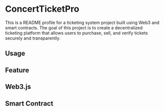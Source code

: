 # ConcertTicketPro
This is a README profile for a ticketing system project built using Web3 and smart contracts. The goal of this project is to create a decentralized ticketing platform that allows users to purchase, sell, and verify tickets securely and transparently.
## Usage
## Feature
## Web3.js
## Smart Contract

